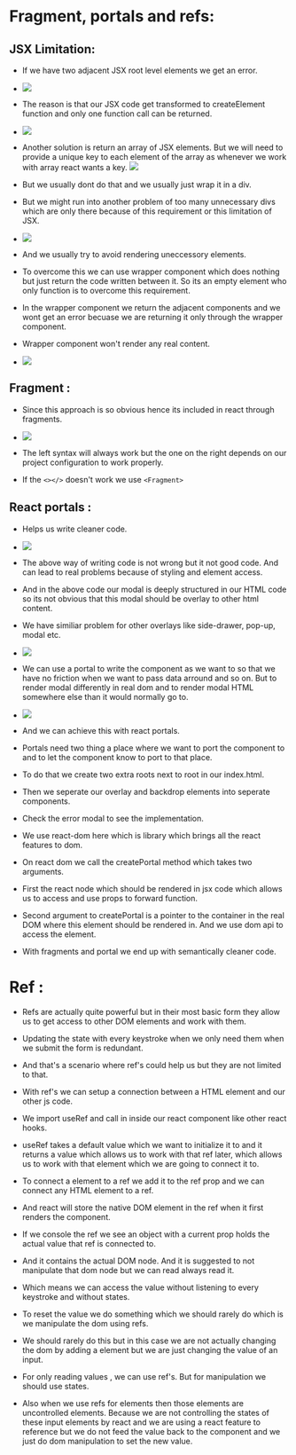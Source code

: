 # Fragment, portals and refs:

## JSX Limitation:

- If we have two adjacent JSX root level elements we get an error.

- ![](2022-07-05-17-12-26.png)

- The reason is that our JSX code get transformed to createElement function and only one function call can be returned.

- ![](2022-07-05-17-14-37.png)

- Another solution is return an array of JSX elements. But we will need to provide a unique key to each element of the array as whenever we work with array react wants a key. ![](2022-07-05-17-18-05.png)

- But we usually dont do that and we usually just wrap it in a div.

- But we might run into another problem of too many unnecessary divs which are only there because of this requirement or this limitation of JSX.

- ![](2022-07-05-17-20-25.png)

- And we usually try to avoid rendering uneccessory elements.

- To overcome this we can use wrapper component which does nothing but just return the code written between it. So its an empty element who only function is to overcome this requirement.

- In the wrapper component we return the adjacent components and we wont get an error becuase we are returning it only through the wrapper component.

- Wrapper component won't render any real content.

- ![](2022-07-05-17-27-31.png)


## Fragment :

* Since this approach is so obvious hence its included in react through fragments.

* ![](2022-07-05-17-29-01.png)

* The left syntax will always work but the one on the right depends on our project configuration to work properly.

* If the `<></>` doesn't work we use `<Fragment>`

## React portals :

* Helps us write cleaner code.

* ![](2022-07-05-17-33-11.png)

* The above way of writing code is not wrong but it not good code. And can lead to real problems because of styling and element access.

* And in the above code our modal is deeply structured in our HTML code so its not obvious that this modal should be overlay to other html content.

* We have similiar problem for other overlays like side-drawer, pop-up, modal etc.

* ![](2022-07-05-17-37-21.png)

* We can use a portal to write the component as we want to so that we have no friction when we want to pass data arround and so on. But to render modal differently in real dom and to render modal HTML somewhere else than it would normally go to.

* ![](2022-07-05-17-38-57.png)

* And we can achieve this with react portals.

* Portals need two thing a place where we want to port the component to and to let the component know to port to that place.

* To do that we create two extra roots next to root in our index.html.

* Then we seperate our overlay and backdrop elements into seperate components.

* Check the error modal to see the implementation.

* We use react-dom here which is library which brings all the react features to dom.

* On react dom we call the createPortal method which takes two arguments.

* First the react node which should be rendered in jsx code which allows us to access and use props to forward function.

* Second argument to createPortal is a pointer to the container in the real DOM where this element should be rendered in. And we use dom api to access the element.

* With fragments and portal we end up with semantically cleaner code.

# Ref :

* Refs are actually quite powerful but in their most basic form they allow us to get access to other DOM elements and work with them.

* Updating the state with every keystroke when we only need them when we submit the form is redundant.

* And that's a scenario where ref's could help us but they are not limited to that.

* With ref's we can setup a connection between a HTML element and our other js code.

* We import useRef and call in inside our react component like other react hooks.

* useRef takes a default value which we want to initialize it to and it returns a value which allows us to work with that ref later, which allows us to work with that element which we are going to connect it to.

* To connect a element to a ref we add it to the ref prop and we can connect any HTML element to a ref. 

* And react will store the native DOM element in the ref when it first renders the component.

* If we console the ref we see an object with a current prop holds the actual value that ref is connected to. 
  
* And it contains the actual DOM node. And it is suggested to not manipulate that dom node but we can read always read it.

* Which means we can access the value without listening to every keystroke and without states.

* To reset the value we do something which we should rarely do which is we manipulate the dom using refs.

* We should rarely do this but in this case we are not actually changing the dom by adding a element but we are just changing the value of an input.

* For only reading values , we can use ref's. But for manipulation we should use states.

* Also when we use refs for elements then those elements are uncontrolled elements. Because we are not controlling the states of these input elements by react and we are using a react feature to reference but we do not feed the value back to the component and we just do dom manipulation to set the new value.

